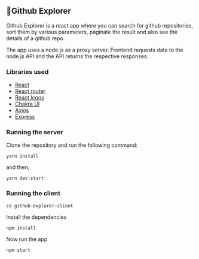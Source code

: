 ## 🚀Github Explorer
Github Explorer is a react app where you can search for github repositories, sort them by various parameters, paginate the result and also see the details
of a github repo.

The app uses a node.js as a proxy server. Frontend requests data to the node.js API and the API returns the respective responses.

### Libraries used
- [React](https://reactjs.org/)
- [React router](https://reactrouter.com/en/main)
- [React Icons](https://react-icons.github.io/react-icons/)
- [Chakra UI](https://chakra-ui.com/)
- [Axios](https://axios-http.com/docs/intro)
- [Express](https://expressjs.com/)

### Running the server
Clone the repository and run the following command:

`yarn install`

and then,

`yarn dev:start`

### Running the client

`cd github-explorer-client`

Install the dependencies

`npm install`

Now run the app

`npm start`
